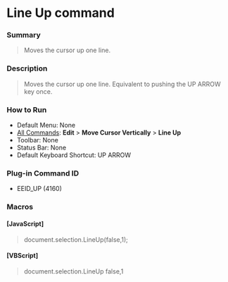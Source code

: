 # Line Up command

### Summary

> Moves the cursor up one line.

### Description

> Moves the cursor up one line. Equivalent to pushing the UP ARROW key once.

### How to Run

- Default Menu: None
- [All Commands](../tools/all_commands): **Edit** \> **Move Cursor Vertically**
\> **Line Up**
- Toolbar: None
- Status Bar: None
- Default Keyboard Shortcut: UP ARROW

### Plug-in Command ID

- EEID\_UP (4160)

### Macros

#### \[JavaScript\]

> document.selection.LineUp(false,1);

#### \[VBScript\]

> document.selection.LineUp false,1
